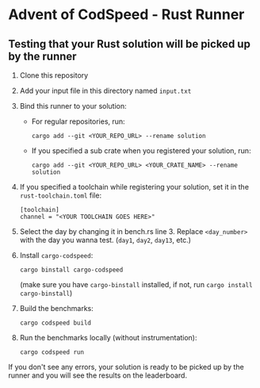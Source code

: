 # Advent of CodSpeed - Rust Runner

## Testing that your Rust solution will be picked up by the runner

1. Clone this repository
1. Add your input file in this directory named `input.txt`
1. Bind this runner to your solution:
   - For regular repositories, run:
     ```
     cargo add --git <YOUR_REPO_URL> --rename solution
     ```
   - If you specified a sub crate when you registered your solution, run:
     ```
     cargo add --git <YOUR_REPO_URL> <YOUR_CRATE_NAME> --rename solution
     ```
1. If you specified a toolchain while registering your solution, set it in the
   `rust-toolchain.toml` file:
   ```
   [toolchain]
   channel = "<YOUR TOOLCHAIN GOES HERE>"
   ```
1. Select the day by changing it in bench.rs line 3. Replace `<day_number>` with the day you wanna test. (`day1`, `day2`, `day13`, etc.)
1. Install `cargo-codspeed`:
   ```
   cargo binstall cargo-codspeed
   ```
   (make sure you have `cargo-binstall` installed, if not, run `cargo install cargo-binstall`)
1. Build the benchmarks:

   ```
   cargo codspeed build
   ```

1. Run the benchmarks locally (without instrumentation):

   ```
   cargo codspeed run
   ```

If you don't see any errors, your solution is ready to be picked up by the runner and you will see the results on the leaderboard.
